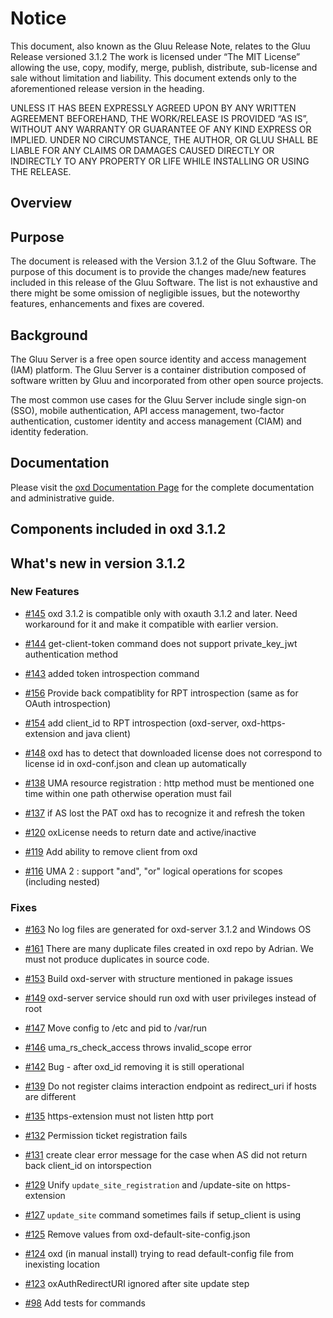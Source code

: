 # Notice

This document, also known as the Gluu Release Note, 
relates to the Gluu Release versioned 3.1.2 The work is licensed under “The MIT License” 
allowing the use, copy, modify, merge, publish, distribute, sub-license and sale without 
limitation and liability. This document extends only to the aforementioned release version 
in the heading.

UNLESS IT HAS BEEN EXPRESSLY AGREED UPON BY ANY WRITTEN AGREEMENT BEFOREHAND, 
THE WORK/RELEASE IS PROVIDED “AS IS”, WITHOUT ANY WARRANTY OR GUARANTEE OF ANY KIND 
EXPRESS OR IMPLIED. UNDER NO CIRCUMSTANCE, THE AUTHOR, OR GLUU SHALL BE LIABLE FOR ANY 
CLAIMS OR DAMAGES CAUSED DIRECTLY OR INDIRECTLY TO ANY PROPERTY OR LIFE WHILE INSTALLING 
OR USING THE RELEASE.

## Overview

## Purpose

The document is released with the Version 3.1.2 of the Gluu Software. 
The purpose of this document is to provide the changes made/new features included in this 
release of the Gluu Software. The list is not exhaustive and there might be some omission 
of negligible issues, but the noteworthy features, enhancements and fixes are covered. 

## Background

The Gluu Server is a free open source identity and access management (IAM) platform. 
The Gluu Server is a container distribution composed of software written by Gluu and incorporated 
from other open source projects. 

The most common use cases for the Gluu Server include single sign-on (SSO), mobile authentication, API access management, two-factor authentication, customer identity and access management (CIAM) and identity federation.

## Documentation

Please visit the [oxd Documentation Page](https://gluu.org/docs/oxd/3.1.2/) for the complete 
documentation and administrative guide. 

## Components included in oxd 3.1.2


## What's new in version 3.1.2

### New Features

- [#145](https://github.com/GluuFederation/oxd/issues/145) oxd 3.1.2 is compatible only with oxauth 3.1.2 and later. Need workaround for it and make it compatible with earlier version.

- [#144](https://github.com/GluuFederation/oxd/issues/144) get-client-token command does not support private_key_jwt authentication method

- [#143](https://github.com/GluuFederation/oxd/issues/143) added token introspection command

- [#156](https://github.com/GluuFederation/oxd/issues/156) Provide back compatiblity for RPT introspection (same as for OAuth introspection)

- [#154](https://github.com/GluuFederation/oxd/issues/154) add client_id to RPT introspection (oxd-server, oxd-https-extension and java client)

- [#148](https://github.com/GluuFederation/oxd/issues/148) oxd has to detect that downloaded license does not correspond to license id in oxd-conf.json and clean up automatically

- [#138](https://github.com/GluuFederation/oxd/issues/138) UMA resource registration : http method must be mentioned one time within one path otherwise operation must fail

- [#137](https://github.com/GluuFederation/oxd/issues/137) if AS lost the PAT oxd has to recognize it and refresh the token

- [#120](https://github.com/GluuFederation/oxd/issues/120) oxLicense needs to return date and active/inactive

- [#119](https://github.com/GluuFederation/oxd/issues/119) Add ability to remove client from oxd

- [#116](https://github.com/GluuFederation/oxd/issues/116) UMA 2 : support "and", "or" logical operations for scopes (including nested)

### Fixes

- [#163](https://github.com/GluuFederation/oxd/issues/163) No log files are generated for oxd-server 3.1.2 and Windows OS

- [#161](https://github.com/GluuFederation/oxd/issues/161) There are many duplicate files created in oxd repo by Adrian. We must not produce duplicates in source code.

- [#153](https://github.com/GluuFederation/oxd/issues/153) Build oxd-server with structure mentioned in pakage issues

- [#149](https://github.com/GluuFederation/oxd/issues/149) oxd-server service should run oxd with user privileges instead of root

- [#147](https://github.com/GluuFederation/oxd/issues/147) Move config to /etc and pid to /var/run

- [#146](https://github.com/GluuFederation/oxd/issues/146) uma_rs_check_access throws invalid_scope error

- [#142](https://github.com/GluuFederation/oxd/issues/142) Bug - after oxd_id removing it is still operational

- [#139](https://github.com/GluuFederation/oxd/issues/139) Do not register claims interaction endpoint as redirect_uri if hosts are different

- [#135](https://github.com/GluuFederation/oxd/issues/135) https-extension must not listen http port

- [#132](https://github.com/GluuFederation/oxd/issues/132) Permission ticket registration fails

- [#131](https://github.com/GluuFederation/oxd/issues/131) create clear error message for the case when AS did not return back client_id on intorspection

- [#129](https://github.com/GluuFederation/oxd/issues/129) Unify `update_site_registration` and /update-site on https-extension

- [#127](https://github.com/GluuFederation/oxd/issues/127) `update_site` command sometimes fails if setup_client is using

- [#125](https://github.com/GluuFederation/oxd/issues/125) Remove values from oxd-default-site-config.json

- [#124](https://github.com/GluuFederation/oxd/issues/124) oxd (in manual install) trying to read default-config file from inexisting location

- [#123](https://github.com/GluuFederation/oxd/issues/123) oxAuthRedirectURI ignored after site update step

- [#98](https://github.com/GluuFederation/oxd/issues/98) Add tests for commands

